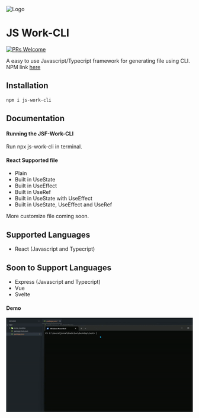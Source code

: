 
![Logo](https://mir-s3-cdn-cf.behance.net/project_modules/1400/74731f76965389.5c7945b0cfcc3.gif)

# JS Work-CLI
[![PRs Welcome](https://img.shields.io/badge/PRs-welcome-brightgreen.svg?style=flat-square)](https://makeapullrequest.com)

A easy to use Javascript/Typecript framework for generating file using CLI. NPM link [here](https://www.npmjs.com/package/js-work-cli)

## Installation

``` bash
npm i js-work-cli
```

## Documentation

#### Running the JSF-Work-CLI
Run npx js-work-cli in terminal.

#### React Supported file
- Plain 
- Built in UseState
- Built in UseEffect
- Built in UseRef
- Built in UseState with UseEffect
- Built in UseState, UseEffect and UseRef

More customize file coming soon.

## Supported Languages
- React (Javascript and Typecript)

## Soon to Support Languages
- Express (Javascript and Typecript)
- Vue
- Svelte

#### Demo
![Demo](https://github.com/kyooowe/js-work-cli/blob/devel/showoff.gif)
